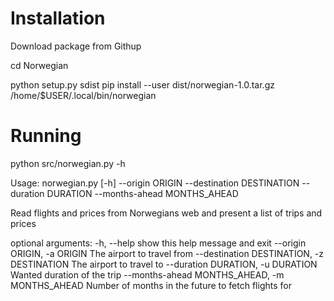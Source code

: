 Installation
============
Download package from Githup

cd Norwegian

python setup.py sdist
pip install --user dist/norwegian-1.0.tar.gz
/home/$USER/.local/bin/norwegian

Running
=======
python src/norwegian.py -h

Usage: norwegian.py [-h] --origin ORIGIN --destination DESTINATION --duration
                    DURATION --months-ahead MONTHS_AHEAD

Read flights and prices from Norwegians web and present a list of trips and
prices

optional arguments:
  -h, --help            show this help message and exit
  --origin ORIGIN, -a ORIGIN
                        The airport to travel from
  --destination DESTINATION, -z DESTINATION
                        The airport to travel to
  --duration DURATION, -u DURATION
                        Wanted duration of the trip
  --months-ahead MONTHS_AHEAD, -m MONTHS_AHEAD
                        Number of months in the future to fetch flights for


